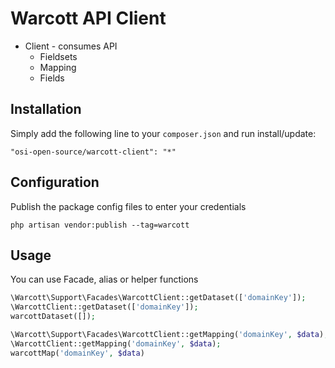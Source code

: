 # Warcott API Client
- Client - consumes API
    - Fieldsets
    - Mapping
    - Fields

## Installation
Simply add the following line to your `composer.json` and run install/update:

    "osi-open-source/warcott-client": "*"
    
## Configuration

Publish the package config files to enter your credentials

    php artisan vendor:publish --tag=warcott

## Usage
You can use Facade, alias or helper functions
```php
\Warcott\Support\Facades\WarcottClient::getDataset(['domainKey']); 
\WarcottClient::getDataset(['domainKey']); 
warcottDataset([]); 

\Warcott\Support\Facades\WarcottClient::getMapping('domainKey', $data); 
\WarcottClient::getMapping('domainKey', $data); 
warcottMap('domainKey', $data)
```